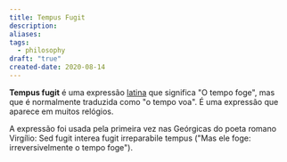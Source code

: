 ```yaml
---
title: Tempus Fugit
description: 
aliases: 
tags:
  - philosophy
draft: "true"
created-date: 2020-08-14
---
```


**Tempus fugit** é uma expressão [latina](https://pt.wikipedia.org/wiki/Latim) que significa "O tempo foge", mas que é normalmente traduzida como "o tempo voa". É uma expressão que aparece em muitos relógios.

A expressão foi usada pela primeira vez nas Geórgicas do poeta romano Virgílio: Sed fugit interea fugit irreparabile tempus ("Mas ele foge: irreversivelmente o tempo foge").